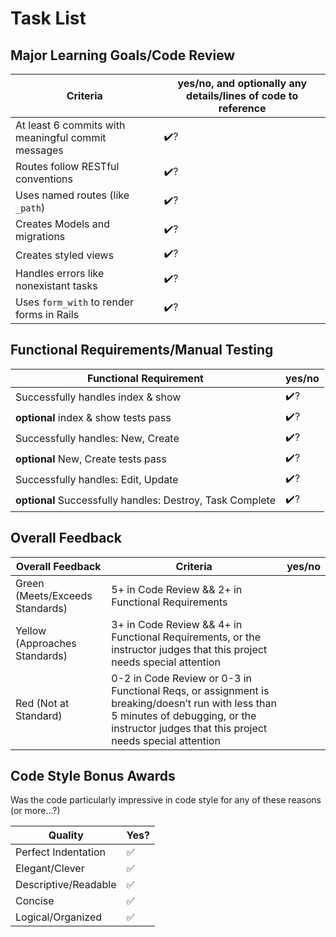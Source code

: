 # Task List


<!-- Instructors: The checkmarks are already there, so just delete them for any line items that aren't met. -->

## Major Learning Goals/Code Review

<!-- Instructors: Feel free to practice creating specific feedback by referencing a line of code if you'd like. For example, you may say something like "nice custom method in `calculator.rb` line 42." This is optional. -->

<!-- Comprehension questions:

 

 -->

| Criteria                                           | yes/no, and optionally any details/lines of code to reference |
| -------------------------------------------------- | ------------------------------------------------------------- |
| At least 6 commits with meaningful commit messages | ✔️?                                                            |
| Routes follow RESTful conventions                  | ✔️?                                                            |
| Uses named routes (like `_path`)                   | ✔️?                                                            |
| Creates Models and migrations                      | ✔️?                                                            |
| Creates styled views                               | ✔️?                                                            |
| Handles errors like nonexistant tasks              | ✔️?                                                            |
| Uses `form_with` to render forms in Rails          | ✔️?                                                            |

## Functional Requirements/Manual Testing


| Functional Requirement                                    | yes/no |
| --------------------------------------------------------- | ------ |
| Successfully handles index & show                         | ✔️?     |
| **optional** index & show tests pass                      | ✔️?     |
| Successfully handles: New, Create                         | ✔️?     |
| **optional** New, Create tests pass                       | ✔️?     |
| Successfully handles: Edit, Update                        | ✔️?     |
| **optional** Successfully handles: Destroy, Task Complete | ✔️?     |

## Overall Feedback

| Overall Feedback                | Criteria                                                                                                                                                                                      | yes/no |
| ------------------------------- | --------------------------------------------------------------------------------------------------------------------------------------------------------------------------------------------- | ------ |
| Green (Meets/Exceeds Standards) | 5+ in Code Review && 2+ in Functional Requirements                                                                                                                                            |
| Yellow (Approaches Standards)   | 3+ in Code Review && 4+ in Functional Requirements, or the instructor judges that this project needs special attention                                                                        |
| Red (Not at Standard)           | 0-2 in Code Review or 0-3 in Functional Reqs, or assignment is breaking/doesn’t run with less than 5 minutes of debugging, or the instructor judges that this project needs special attention |

<!-- ### Additional Feedback -->

<!-- Instructors, feel free to ignore this section if there's nothing else to add. -->

## Code Style Bonus Awards

<!-- Instructors: Please strike a balance between liberal/stingy with these. These are simply built-in pieces of positive feedback; use this to encourage and push students towards a cleaner code style! -->

Was the code particularly impressive in code style for any of these reasons (or more...?)

| Quality              | Yes? |
| -------------------- | ---- |
| Perfect Indentation  | ✅    |
| Elegant/Clever       | ✅    |
| Descriptive/Readable | ✅    |
| Concise              | ✅    |
| Logical/Organized    | ✅    |
